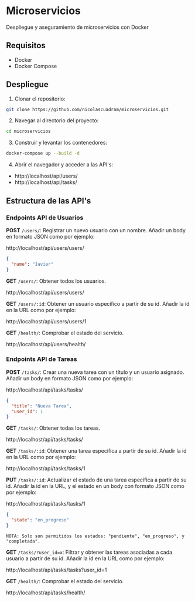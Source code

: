 # Microservicios
Despliegue y aseguramiento de microservicios con Docker

## Requisitos
- Docker
- Docker Compose

## Despliegue
1. Clonar el repositorio:
```bash
git clone https://github.com/nicolascuadram/microservicios.git
```

2. Navegar al directorio del proyecto:
```bash
cd microservicios
```

3. Construir y levantar los contenedores:
```bash
docker-compose up --build -d
```

4. Abrir el navegador y acceder a las API's:

- http://localhost/api/users/
- http://localhost/api/tasks/


## Estructura de las API's
### Endpoints API de Usuarios
**POST** `/users/`: Registrar un nuevo usuario con un nombre. Añadir un body en formato JSON como por ejemplo:

http://localhost/api/users/users/
```json
{
  "name": "Javier"
}
```


**GET** `/users/`: Obtener todos los usuarios.

http://localhost/api/users/users/


**GET** `/users/:id`: Obtener un usuario específico a partir de su id. Añadir la id en la URL como por ejemplo:

http://localhost/api/users/users/1


**GET** `/health/`: Comprobar el estado del servicio.

http://localhost/api/users/health/

### Endpoints API de Tareas
**POST** `/tasks/`: Crear una nueva tarea con un título y un usuario asignado. Añadir un body en formato JSON como por ejemplo:

http://localhost/api/tasks/tasks/
```json
{
  "title": "Nueva Tarea",
  "user_id": 1
}
```


**GET** `/tasks/`: Obtener todas los tareas.

http://localhost/api/tasks/tasks/


**GET** `/tasks/:id`: Obtener una tarea específica a partir de su id. Añadir la id en la URL como por ejemplo:

http://localhost/api/tasks/tasks/1


**PUT** `/tasks/:id`: Actualizar el estado de una tarea específica a partir de su id. Añadir la id en la URL, y el estado en un body con formato JSON como por ejemplo:

http://localhost/api/tasks/tasks/1
```json
{
  "state": "en_progreso"
}
```
`NOTA: Solo son permitidos los estados: "pendiente", "en_progreso", y "completada".`


**GET** `/tasks/?user_id=x`: Filtrar y obtener las tareas asociadas a cada usuario a partir de su id. Añadir la id en la URL como por ejemplo:

http://localhost/api/tasks/tasks?user_id=1


**GET** `/health/`: Comprobar el estado del servicio.

http://localhost/api/tasks/health/